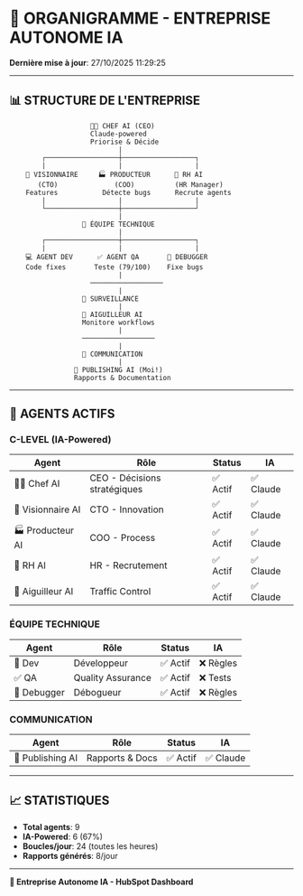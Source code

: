 # 🏢 ORGANIGRAMME - ENTREPRISE AUTONOME IA

**Dernière mise à jour**: 27/10/2025 11:29:25

---

## 📊 STRUCTURE DE L'ENTREPRISE

```
                    👨‍💼 CHEF AI (CEO)
                    Claude-powered
                    Priorise & Décide
                           |
        ┌──────────────────┼──────────────────┐
        |                  |                  |
    🚀 VISIONNAIRE     🏭 PRODUCTEUR      👔 RH AI
       (CTO)              (COO)          (HR Manager)
    Features           Détecte bugs      Recrute agents
        |                  |                  |
        └──────────────────┼──────────────────┘
                           |
                  🔧 ÉQUIPE TECHNIQUE
                           |
        ┌──────────────────┼──────────────────┐
        |                  |                  |
    💻 AGENT DEV      ✅ AGENT QA       🐛 DEBUGGER
    Code fixes       Teste (79/100)    Fixe bugs
                           |
                    ──────────────────
                           |
                  🚦 SURVEILLANCE
                           |
                  🚦 AIGUILLEUR AI
                  Monitore workflows
                           |
                  ──────────────────
                           |
                  📰 COMMUNICATION
                           |
                📰 PUBLISHING AI (Moi!)
                Rapports & Documentation
```

---

## 👥 AGENTS ACTIFS

### C-LEVEL (IA-Powered)

| Agent | Rôle | Status | IA |
|-------|------|--------|-----|
| 👨‍💼 Chef AI | CEO - Décisions stratégiques | ✅ Actif | ✅ Claude |
| 🚀 Visionnaire AI | CTO - Innovation | ✅ Actif | ✅ Claude |
| 🏭 Producteur AI | COO - Process | ✅ Actif | ✅ Claude |
| 👔 RH AI | HR - Recrutement | ✅ Actif | ✅ Claude |
| 🚦 Aiguilleur AI | Traffic Control | ✅ Actif | ✅ Claude |

### ÉQUIPE TECHNIQUE

| Agent | Rôle | Status | IA |
|-------|------|--------|-----|
| 🔧 Dev | Développeur | ✅ Actif | ❌ Règles |
| ✅ QA | Quality Assurance | ✅ Actif | ❌ Tests |
| 🐛 Debugger | Débogueur | ✅ Actif | ❌ Règles |

### COMMUNICATION

| Agent | Rôle | Status | IA |
|-------|------|--------|-----|
| 📰 Publishing AI | Rapports & Docs | ✅ Actif | ✅ Claude |

---

## 📈 STATISTIQUES

- **Total agents**: 9
- **IA-Powered**: 6 (67%)
- **Boucles/jour**: 24 (toutes les heures)
- **Rapports générés**: 8/jour

---

**🏢 Entreprise Autonome IA - HubSpot Dashboard**
